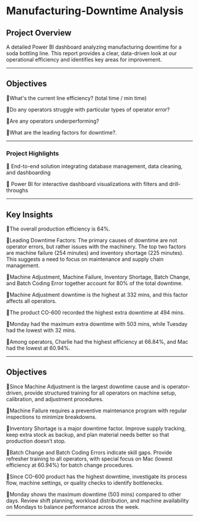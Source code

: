 # Manufacturing-Downtime Analysis

## Project Overview

A detailed Power BI dashboard analyzing manufacturing downtime for a soda bottling line. This report provides a clear, data-driven look at our operational efficiency and identifies key areas for improvement.

---

## Objectives

🔹What's the current line efficiency? (total time / min time)

🔹Do any operators struggle with particular types of operator error?

🔹Are any operators underperforming?

🔹What are the leading factors for downtime?.

---

### Project Highlights

🔹 End-to-end solution integrating database management, data cleaning, and dashboarding

🔹 Power BI for interactive dashboard visualizations with filters and drill-throughs

---

## Key Insights

🔹The overall production efficiency is 64%.

🔹Leading Downtime Factors: The primary causes of downtime are not operator errors, but rather issues with the machinery. The top two factors are machine failure (254 minutes) and inventory shortage (225 minutes). This suggests a need to focus on maintenance and supply chain management.

🔹Machine Adjustment, Machine Failure, Inventory Shortage, Batch Change, and Batch Coding Error together account for 80% of the total downtime.

🔹Machine Adjustment downtime is the highest at 332 mins, and this factor affects all operators.

🔹The product CO-600 recorded the highest extra downtime at 494 mins.

🔹Monday had the maximum extra downtime with 503 mins, while Tuesday had the lowest with 32 mins.

🔹Among operators, Charlie had the highest efficiency at 66.84%, and Mac had the lowest at 60.94%.

---

## Objectives

🔹Since Machine Adjustment is the largest downtime cause and is operator-driven, provide structured training for all operators on machine setup, calibration, and adjustment procedures.

🔹Machine Failure requires a preventive maintenance program with regular inspections to minimize breakdowns.

🔹Inventory Shortage is a major downtime factor. Improve supply tracking, keep extra stock as backup, and plan material needs better so that production doesn’t stop.

🔹Batch Change and Batch Coding Errors indicate skill gaps. Provide refresher training to all operators, with special focus on Mac (lowest efficiency at 60.94%) for batch change procedures.

🔹Since CO-600 product has the highest downtime, investigate its process flow, machine settings, or quality checks to identify bottlenecks.

🔹Monday shows the maximum downtime (503 mins) compared to other days. Review shift planning, workload distribution, and machine availability on Mondays to balance performance across the week.


---
